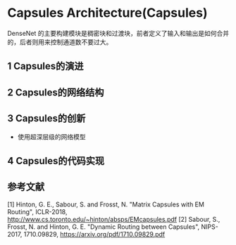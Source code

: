 # Capsules Architecture(Capsules)

DenseNet 的主要构建模块是稠密块和过渡块，前者定义了输入和输出是如何合并的，后者则用来控制通道数不要过大。

## 1 Capsules的演进

## 2 Capsules的网络结构

## 3 Capsules的创新

- 使用超深层级的网络模型

## 4 Capsules的代码实现

## 参考文献

[1] Hinton, G. E., Sabour, S. and Frosst, N. "Matrix Capsules with EM Routing", ICLR-2018,
    http://www.cs.toronto.edu/~hinton/absps/EMcapsules.pdf
[2] Sabour, S., Frosst, N. and Hinton, G. E. "Dynamic Routing between Capsules", NIPS-2017, 1710.09829,
    https://arxiv.org/pdf/1710.09829.pdf
